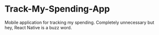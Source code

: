 # Track-My-Spending-App
Mobile application for tracking my spending. Completely unnecessary but hey, React Native is a buzz word. 
